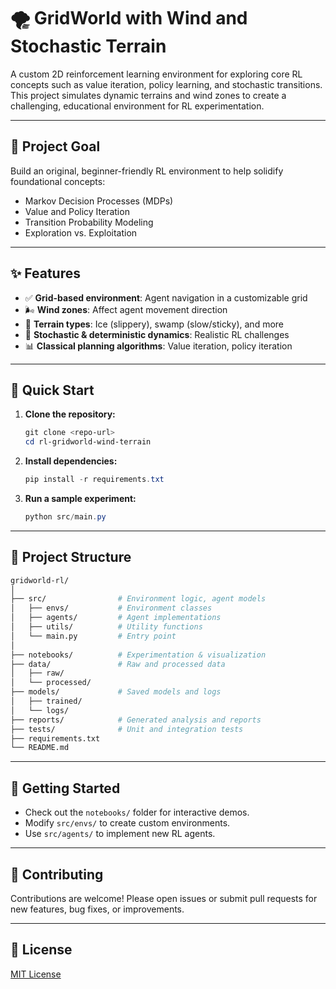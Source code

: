 # 🌪️ GridWorld with Wind and Stochastic Terrain

A custom 2D reinforcement learning environment for exploring core RL concepts such as value iteration, policy learning, and stochastic transitions. This project simulates dynamic terrains and wind zones to create a challenging, educational environment for RL experimentation.

---

## 📌 Project Goal

Build an original, beginner-friendly RL environment to help solidify foundational concepts:

- Markov Decision Processes (MDPs)
- Value and Policy Iteration
- Transition Probability Modeling
- Exploration vs. Exploitation

---

## ✨ Features

- ✅ **Grid-based environment**: Agent navigation in a customizable grid
- 🌬️ **Wind zones**: Affect agent movement direction
- 🧊 **Terrain types**: Ice (slippery), swamp (slow/sticky), and more
- 🎲 **Stochastic & deterministic dynamics**: Realistic RL challenges
- 📊 **Classical planning algorithms**: Value iteration, policy iteration

---

## 🚀 Quick Start

1. **Clone the repository:**
   ```powershell
   git clone <repo-url>
   cd rl-gridworld-wind-terrain
   ```
2. **Install dependencies:**
   ```powershell
   pip install -r requirements.txt
   ```
3. **Run a sample experiment:**
   ```powershell
   python src/main.py
   ```

---

## 📁 Project Structure

```bash
gridworld-rl/
│
├── src/                # Environment logic, agent models
│   ├── envs/           # Environment classes
│   ├── agents/         # Agent implementations
│   ├── utils/          # Utility functions
│   └── main.py         # Entry point
│
├── notebooks/          # Experimentation & visualization
├── data/               # Raw and processed data
│   ├── raw/
│   └── processed/
├── models/             # Saved models and logs
│   ├── trained/
│   └── logs/
├── reports/            # Generated analysis and reports
├── tests/              # Unit and integration tests
├── requirements.txt
└── README.md
```

---

## 🏁 Getting Started

- Check out the `notebooks/` folder for interactive demos.
- Modify `src/envs/` to create custom environments.
- Use `src/agents/` to implement new RL agents.

---

## 🤝 Contributing

Contributions are welcome! Please open issues or submit pull requests for new features, bug fixes, or improvements.

---

## 📄 License

[MIT License](LICENSE)
